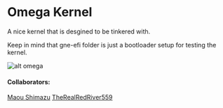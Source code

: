 # Omega Kernel

A nice kernel that is desgined to be tinkered with.

Keep in mind that gne-efi folder is just a bootloader setup
for testing the kernel.

![alt omega](https://cdn.discordapp.com/attachments/950465550436429824/951282968830283776/IMG_1722.png)

#### Collaborators:
[Maou Shimazu](https://github.com/Maou-Shimazu)
[TheRealRedRiver559](https://github.com/TheRealRedRiver559)
